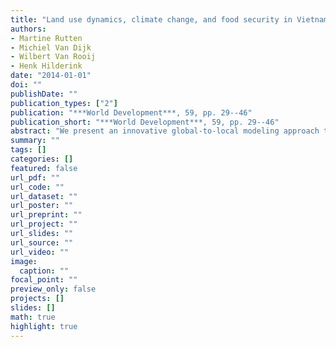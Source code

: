 ```yaml
---
title: "Land use dynamics, climate change, and food security in Vietnam: A global-to-local modeling approach"
authors: 
- Martine Rutten
- Michiel Van Dijk
- Wilbert Van Rooij
- Henk Hilderink
date: "2014-01-01"
doi: ""
publishDate: ""
publication_types: ["2"]
publication: "***World Development***, 59, pp. 29--46"
publication_short: "***World Development***, 59, pp. 29--46"
abstract: "We present an innovative global-to-local modeling approach to analyze impacts of uncertain and complex futures on Vietnams economy via changes in land use patterns. Socio-economic changes are shown to have major implications for the Vietnamese landscape, including natural forest losses with negative consequences for biodiversity and greenhouse gas emissions, and losses of paddy rice and other agricultural lands in the Red River Delta and the Mekong River delta. Climate-related flood risks in these areas further threaten the population, economic assets, and food security. The scenarios reveal the importance of investments in agriculture, land markets, and climate change mitigation and adaptation. ?? 2014 Elsevier Ltd."
summary: ""
tags: []
categories: []
featured: false
url_pdf: ""
url_code: ""
url_dataset: ""
url_poster: ""
url_preprint: ""
url_project: ""
url_slides: ""
url_source: ""
url_video: ""
image: 
  caption: ""
focal_point: ""
preview_only: false
projects: []
slides: []
math: true
highlight: true
---
```

